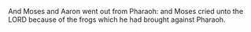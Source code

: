 And Moses and Aaron went out from Pharaoh: and Moses cried unto the LORD because of the frogs which he had brought against Pharaoh.
